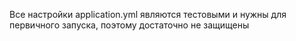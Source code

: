 Все настройки application.yml являются тестовыми и нужны для первичного запуска, поэтому достаточно не защищены
